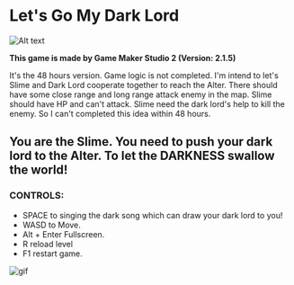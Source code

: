 # Let's Go My Dark Lord


![Alt text](https://user-images.githubusercontent.com/830725/46328907-0c040d00-c5d8-11e8-9d2b-40d56084a6a9.png "Screenshot")

**This game is made by Game Maker Studio 2 (Version: 2.1.5)**

It's the 48 hours version. Game logic is not completed. I'm intend to let's Slime and Dark Lord cooperate together to reach the Alter. There should have some close range and long range attack enemy in the map.  Slime should have HP and can't attack. Slime need the dark lord's help to kill the enemy. So I can't completed this idea within 48 hours.

## You are the Slime. You need to push your dark lord to the Alter. To let the DARKNESS swallow the world!

### CONTROLS:

* SPACE to singing the dark song which can draw your dark lord to you!
* WASD to Move.
* Alt + Enter  Fullscreen.
* R reload level
* F1 restart game.

![gif](https://user-images.githubusercontent.com/830725/46328989-c09e2e80-c5d8-11e8-83b1-9560dc4efc60.gif)
